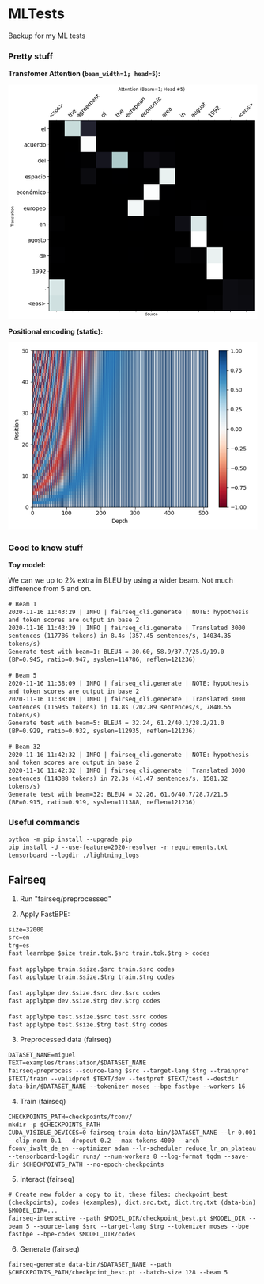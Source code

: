 # MLTests

Backup for my ML tests

### Pretty stuff

**Transfomer Attention (`beam_width=1; head=5`):**

![Attention](seq2seq/transformers/images/attn.png)

**Positional encoding (static):**

![Static encoding](seq2seq/transformers/images/pos_enc.png)


### Good to know stuff

**Toy model:**

We can we up to 2% extra in BLEU by using a wider beam. Not much difference from 5 and on.

```
# Beam 1
2020-11-16 11:43:29 | INFO | fairseq_cli.generate | NOTE: hypothesis and token scores are output in base 2
2020-11-16 11:43:29 | INFO | fairseq_cli.generate | Translated 3000 sentences (117786 tokens) in 8.4s (357.45 sentences/s, 14034.35 tokens/s)
Generate test with beam=1: BLEU4 = 30.60, 58.9/37.7/25.9/19.0 (BP=0.945, ratio=0.947, syslen=114786, reflen=121236)

# Beam 5
2020-11-16 11:38:09 | INFO | fairseq_cli.generate | NOTE: hypothesis and token scores are output in base 2
2020-11-16 11:38:09 | INFO | fairseq_cli.generate | Translated 3000 sentences (115935 tokens) in 14.8s (202.89 sentences/s, 7840.55 tokens/s)
Generate test with beam=5: BLEU4 = 32.24, 61.2/40.1/28.2/21.0 (BP=0.929, ratio=0.932, syslen=112935, reflen=121236)

# Beam 32
2020-11-16 11:42:32 | INFO | fairseq_cli.generate | NOTE: hypothesis and token scores are output in base 2
2020-11-16 11:42:32 | INFO | fairseq_cli.generate | Translated 3000 sentences (114388 tokens) in 72.3s (41.47 sentences/s, 1581.32 tokens/s)
Generate test with beam=32: BLEU4 = 32.26, 61.6/40.7/28.7/21.5 (BP=0.915, ratio=0.919, syslen=111388, reflen=121236)
```


### Useful commands

```
python -m pip install --upgrade pip
pip install -U --use-feature=2020-resolver -r requirements.txt 
tensorboard --logdir ./lightning_logs
```

## Fairseq

1. Run "fairseq/preprocessed"

2. Apply FastBPE:

```
size=32000
src=en
trg=es
fast learnbpe $size train.tok.$src train.tok.$trg > codes

fast applybpe train.$size.$src train.$src codes
fast applybpe train.$size.$trg train.$trg codes

fast applybpe dev.$size.$src dev.$src codes
fast applybpe dev.$size.$trg dev.$trg codes

fast applybpe test.$size.$src test.$src codes
fast applybpe test.$size.$trg test.$trg codes
```

3. Preprocessed data (fairseq)

```
DATASET_NANE=miguel
TEXT=examples/translation/$DATASET_NANE
fairseq-preprocess --source-lang $src --target-lang $trg --trainpref $TEXT/train --validpref $TEXT/dev --testpref $TEXT/test --destdir data-bin/$DATASET_NANE --tokenizer moses --bpe fastbpe --workers 16
```


4. Train (fairseq)

```
CHECKPOINTS_PATH=checkpoints/fconv/
mkdir -p $CHECKPOINTS_PATH
CUDA_VISIBLE_DEVICES=0 fairseq-train data-bin/$DATASET_NANE --lr 0.001 --clip-norm 0.1 --dropout 0.2 --max-tokens 4000 --arch fconv_iwslt_de_en --optimizer adam --lr-scheduler reduce_lr_on_plateau --tensorboard-logdir runs/ --num-workers 8 --log-format tqdm --save-dir $CHECKPOINTS_PATH --no-epoch-checkpoints
```

5. Interact (fairseq)

```
# Create new folder a copy to it, these files: checkpoint_best (checkpoints), codes (examples), dict.src.txt, dict.trg.txt (data-bin)
$MODEL_DIR=...
fairseq-interactive --path $MODEL_DIR/checkpoint_best.pt $MODEL_DIR --beam 5 --source-lang $src --target-lang $trg --tokenizer moses --bpe fastbpe --bpe-codes $MODEL_DIR/codes
```

6. Generate (fairseq)

```
fairseq-generate data-bin/$DATASET_NANE --path $CHECKPOINTS_PATH/checkpoint_best.pt --batch-size 128 --beam 5
```

